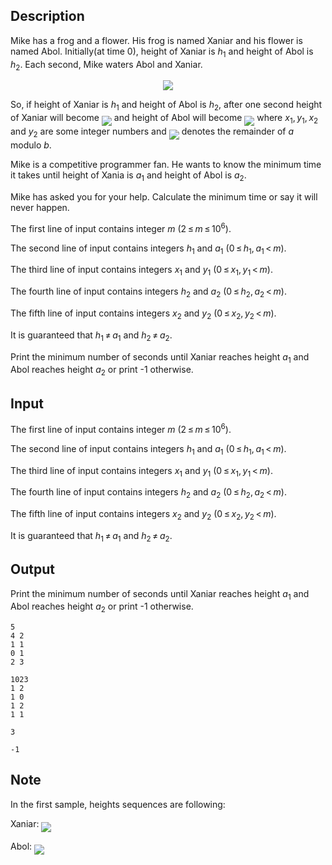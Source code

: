 ## Description

<div><p>Mike has a frog and a flower. His frog is named Xaniar and his flower is named Abol. Initially(at time <span class="tex-span">0</span>), height of Xaniar is <span class="tex-span"><i>h</i><sub class="lower-index">1</sub></span> and height of Abol is <span class="tex-span"><i>h</i><sub class="lower-index">2</sub></span>. Each second, Mike waters Abol and Xaniar.</p><center> <img class="tex-graphics" src="file://zxyjpZ5p.png" style="max-width: 100.0%;max-height: 100.0%;"> </center><p>So, if height of Xaniar is <span class="tex-span"><i>h</i><sub class="lower-index">1</sub></span> and height of Abol is <span class="tex-span"><i>h</i><sub class="lower-index">2</sub></span>, after one second height of Xaniar will become <img align="middle" class="tex-formula" src="file://eYS3Ezck.png" style="max-width: 100.0%;max-height: 100.0%;"> and height of Abol will become <img align="middle" class="tex-formula" src="file://GVd0RnkR.png" style="max-width: 100.0%;max-height: 100.0%;"> where <span class="tex-span"><i>x</i><sub class="lower-index">1</sub>, <i>y</i><sub class="lower-index">1</sub>, <i>x</i><sub class="lower-index">2</sub></span> and <span class="tex-span"><i>y</i><sub class="lower-index">2</sub></span> are some integer numbers and <img align="middle" class="tex-formula" src="file://VbzLH1De.png" style="max-width: 100.0%;max-height: 100.0%;"> denotes the remainder of <span class="tex-span"><i>a</i></span> modulo <span class="tex-span"><i>b</i></span>.</p><p>Mike is a competitive programmer fan. He wants to know the minimum time it takes until height of Xania is <span class="tex-span"><i>a</i><sub class="lower-index">1</sub></span> and height of Abol is <span class="tex-span"><i>a</i><sub class="lower-index">2</sub></span>.</p><p>Mike has asked you for your help. Calculate the minimum time or say it will never happen.</p></div><div class="input-specification"><p>The first line of input contains integer <span class="tex-span"><i>m</i></span> (<span class="tex-span">2 ≤ <i>m</i> ≤ 10<sup class="upper-index">6</sup></span>).</p><p>The second line of input contains integers <span class="tex-span"><i>h</i><sub class="lower-index">1</sub></span> and <span class="tex-span"><i>a</i><sub class="lower-index">1</sub></span> (<span class="tex-span">0 ≤ <i>h</i><sub class="lower-index">1</sub>, <i>a</i><sub class="lower-index">1</sub> &lt; <i>m</i></span>).</p><p>The third line of input contains integers <span class="tex-span"><i>x</i><sub class="lower-index">1</sub></span> and <span class="tex-span"><i>y</i><sub class="lower-index">1</sub></span> (<span class="tex-span">0 ≤ <i>x</i><sub class="lower-index">1</sub>, <i>y</i><sub class="lower-index">1</sub> &lt; <i>m</i></span>).</p><p>The fourth line of input contains integers <span class="tex-span"><i>h</i><sub class="lower-index">2</sub></span> and <span class="tex-span"><i>a</i><sub class="lower-index">2</sub></span> (<span class="tex-span">0 ≤ <i>h</i><sub class="lower-index">2</sub>, <i>a</i><sub class="lower-index">2</sub> &lt; <i>m</i></span>).</p><p>The fifth line of input contains integers <span class="tex-span"><i>x</i><sub class="lower-index">2</sub></span> and <span class="tex-span"><i>y</i><sub class="lower-index">2</sub></span> (<span class="tex-span">0 ≤ <i>x</i><sub class="lower-index">2</sub>, <i>y</i><sub class="lower-index">2</sub> &lt; <i>m</i></span>).</p><p>It is guaranteed that <span class="tex-span"><i>h</i><sub class="lower-index">1</sub> ≠ <i>a</i><sub class="lower-index">1</sub></span> and <span class="tex-span"><i>h</i><sub class="lower-index">2</sub> ≠ <i>a</i><sub class="lower-index">2</sub></span>.</p></div><div class="output-specification"><p>Print the minimum number of seconds until Xaniar reaches height <span class="tex-span"><i>a</i><sub class="lower-index">1</sub></span> and Abol reaches height <span class="tex-span"><i>a</i><sub class="lower-index">2</sub></span> or print -1 otherwise.</p></div>

## Input

<p>The first line of input contains integer <span class="tex-span"><i>m</i></span> (<span class="tex-span">2 ≤ <i>m</i> ≤ 10<sup class="upper-index">6</sup></span>).</p><p>The second line of input contains integers <span class="tex-span"><i>h</i><sub class="lower-index">1</sub></span> and <span class="tex-span"><i>a</i><sub class="lower-index">1</sub></span> (<span class="tex-span">0 ≤ <i>h</i><sub class="lower-index">1</sub>, <i>a</i><sub class="lower-index">1</sub> &lt; <i>m</i></span>).</p><p>The third line of input contains integers <span class="tex-span"><i>x</i><sub class="lower-index">1</sub></span> and <span class="tex-span"><i>y</i><sub class="lower-index">1</sub></span> (<span class="tex-span">0 ≤ <i>x</i><sub class="lower-index">1</sub>, <i>y</i><sub class="lower-index">1</sub> &lt; <i>m</i></span>).</p><p>The fourth line of input contains integers <span class="tex-span"><i>h</i><sub class="lower-index">2</sub></span> and <span class="tex-span"><i>a</i><sub class="lower-index">2</sub></span> (<span class="tex-span">0 ≤ <i>h</i><sub class="lower-index">2</sub>, <i>a</i><sub class="lower-index">2</sub> &lt; <i>m</i></span>).</p><p>The fifth line of input contains integers <span class="tex-span"><i>x</i><sub class="lower-index">2</sub></span> and <span class="tex-span"><i>y</i><sub class="lower-index">2</sub></span> (<span class="tex-span">0 ≤ <i>x</i><sub class="lower-index">2</sub>, <i>y</i><sub class="lower-index">2</sub> &lt; <i>m</i></span>).</p><p>It is guaranteed that <span class="tex-span"><i>h</i><sub class="lower-index">1</sub> ≠ <i>a</i><sub class="lower-index">1</sub></span> and <span class="tex-span"><i>h</i><sub class="lower-index">2</sub> ≠ <i>a</i><sub class="lower-index">2</sub></span>.</p>

## Output

<p>Print the minimum number of seconds until Xaniar reaches height <span class="tex-span"><i>a</i><sub class="lower-index">1</sub></span> and Abol reaches height <span class="tex-span"><i>a</i><sub class="lower-index">2</sub></span> or print -1 otherwise.</p>





```input1
5
4 2
1 1
0 1
2 3

```




```input2
1023
1 2
1 0
1 2
1 1

```




```output1
3

```




```output2
-1

```



## Note

<p>In the first sample, heights sequences are following:</p><p>Xaniar: <img align="middle" class="tex-formula" src="file://wDVOdUgo.png" style="max-width: 100.0%;max-height: 100.0%;"></p><p>Abol: <img align="middle" class="tex-formula" src="file://FKw01SN3.png" style="max-width: 100.0%;max-height: 100.0%;"></p>
